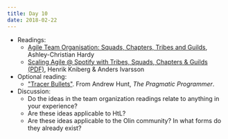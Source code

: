 ```yaml
---
title: Day 10
date: 2018-02-22
---
```


* Readings:
  * [Agile Team Organisation: Squads, Chapters, Tribes and Guilds](http://www.full-stackagile.com/2016/02/14/team-organisation-squads-chapters-tribes-and-guilds/), Ashley-Christian Hardy
  * [Scaling Agile @ Spotify with Tribes, Squads, Chapters & Guilds (PDF)](https://blog.crisp.se/wp-content/uploads/2012/11/SpotifyScaling.pdf), Henrik Kniberg & Anders Ivarsson
* Optional reading:
  * ["Tracer Bullets"](/readings/tracer-bullets/). From Andrew Hunt, *The Pragmatic Programmer*.
* Discussion:
  * Do the ideas in the team organization readings relate to anything in your experience?
  * Are these ideas applicable to HtL?
  * Are these ideas applicable to the Olin community? In what forms do they already exist?
